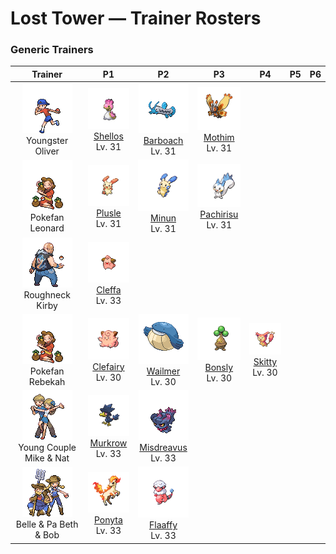 # Lost Tower — Trainer Rosters

### Generic Trainers

| Trainer | P1 | P2 | P3 | P4 | P5 | P6 |
|:-------:|:--:|:--:|:--:|:--:|:--:|:--:|
| ![Youngster Oliver](../../assets/trainers/youngster.png "Youngster Oliver")<br>Youngster Oliver | ![Shellos](../../assets/sprites/shellos/front.gif "Shellos")<br>[Shellos](../../pokemon/shellos.md/)<br>Lv. 31 | ![Barboach](../../assets/sprites/barboach/front.gif "Barboach")<br>[Barboach](../../pokemon/barboach.md/)<br>Lv. 31 | ![Mothim](../../assets/sprites/mothim/front.gif "Mothim")<br>[Mothim](../../pokemon/mothim.md/)<br>Lv. 31 |
| ![Pokefan Leonard](../../assets/trainers/pokefan.png "Pokefan Leonard")<br>Pokefan Leonard | ![Plusle](../../assets/sprites/plusle/front.gif "Plusle")<br>[Plusle](../../pokemon/plusle.md/)<br>Lv. 31 | ![Minun](../../assets/sprites/minun/front.gif "Minun")<br>[Minun](../../pokemon/minun.md/)<br>Lv. 31 | ![Pachirisu](../../assets/sprites/pachirisu/front.gif "Pachirisu")<br>[Pachirisu](../../pokemon/pachirisu.md/)<br>Lv. 31 |
| ![Roughneck Kirby](../../assets/trainers/roughneck.png "Roughneck Kirby")<br>Roughneck Kirby | ![Cleffa](../../assets/sprites/cleffa/front.gif "Cleffa")<br>[Cleffa](../../pokemon/cleffa.md/)<br>Lv. 33 |
| ![Pokefan Rebekah](../../assets/trainers/pokefan.png "Pokefan Rebekah")<br>Pokefan Rebekah | ![Clefairy](../../assets/sprites/clefairy/front.gif "Clefairy")<br>[Clefairy](../../pokemon/clefairy.md/)<br>Lv. 30 | ![Wailmer](../../assets/sprites/wailmer/front.gif "Wailmer")<br>[Wailmer](../../pokemon/wailmer.md/)<br>Lv. 30 | ![Bonsly](../../assets/sprites/bonsly/front.gif "Bonsly")<br>[Bonsly](../../pokemon/bonsly.md/)<br>Lv. 30 | ![Skitty](../../assets/sprites/skitty/front.gif "Skitty")<br>[Skitty](../../pokemon/skitty.md/)<br>Lv. 30 |
| ![Young Couple Mike & Nat](../../assets/trainers/young_couple.png "Young Couple Mike & Nat")<br>Young Couple Mike & Nat | ![Murkrow](../../assets/sprites/murkrow/front.gif "Murkrow")<br>[Murkrow](../../pokemon/murkrow.md/)<br>Lv. 33 | ![Misdreavus](../../assets/sprites/misdreavus/front.gif "Misdreavus")<br>[Misdreavus](../../pokemon/misdreavus.md/)<br>Lv. 33 |
| ![Belle & Pa Beth & Bob](../../assets/trainers/belle_pa.png "Belle & Pa Beth & Bob")<br>Belle & Pa Beth & Bob | ![Ponyta](../../assets/sprites/ponyta/front.gif "Ponyta")<br>[Ponyta](../../pokemon/ponyta.md/)<br>Lv. 33 | ![Flaaffy](../../assets/sprites/flaaffy/front.gif "Flaaffy")<br>[Flaaffy](../../pokemon/flaaffy.md/)<br>Lv. 33 |

